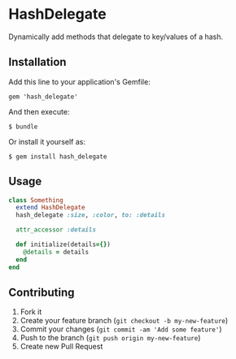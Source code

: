# HashDelegate

Dynamically add methods that delegate to key/values of a hash.

## Installation

Add this line to your application's Gemfile:

    gem 'hash_delegate'

And then execute:

    $ bundle

Or install it yourself as:

    $ gem install hash_delegate

## Usage

```ruby
class Something
  extend HashDelegate
  hash_delegate :size, :color, to: :details

  attr_accessor :details

  def initialize(details={})
    @details = details
  end
end
```

## Contributing

1. Fork it
2. Create your feature branch (`git checkout -b my-new-feature`)
3. Commit your changes (`git commit -am 'Add some feature'`)
4. Push to the branch (`git push origin my-new-feature`)
5. Create new Pull Request
